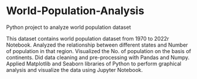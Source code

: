 # World-Population-Analysis
Python project to analyze world population dataset

This dataset contains world population dataset from 1970 to 2022r Notebook. 
Analyzed the relationship between different states and Number of population in that region. Visualized the No. of population on the basis of continents. Did data cleaning and pre-processing with Pandas and Numpy.
Applied Matplotlib and Seaborn libraries of Python to perform graphical analysis and visualize the data using Jupyter Notebook.
